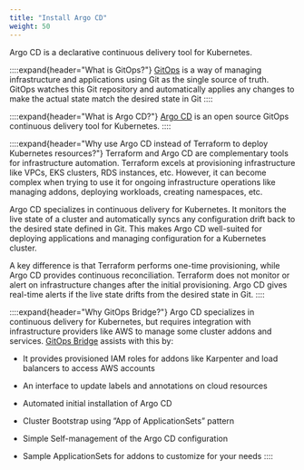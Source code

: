```yaml
---
title: "Install Argo CD"
weight: 50
---
```


Argo CD is a declarative continuous delivery tool for Kubernetes.

::::expand{header="What is GitOps?"}
[GitOps](https://www.cncf.io/blog/2021/09/28/gitops-101-whats-it-all-about/) is a way of managing infrastructure and applications using Git as the single source of truth. GitOps watches this Git repository and automatically applies any changes to make the actual state match the desired state in Git
::::

::::expand{header="What is Argo CD?"}
[Argo CD](https://argo-cd.readthedocs.io/en/stable/) is an open source GitOps continuous delivery tool for Kubernetes.
::::

::::expand{header="Why use Argo CD instead of Terraform to deploy Kubernetes resources?"}
Terraform and Argo CD are complementary tools for infrastructure automation. Terraform excels at provisioning infrastructure like VPCs, EKS clusters, RDS instances, etc. However, it can become complex when trying to use it for ongoing infrastructure operations like managing addons, deploying workloads, creating namespaces, etc.

Argo CD specializes in continuous delivery for Kubernetes. It monitors the live state of a cluster and automatically syncs any configuration drift back to the desired state defined in Git. This makes Argo CD well-suited for deploying applications and managing configuration for a Kubernetes cluster.

A key difference is that Terraform performs one-time provisioning, while Argo CD provides continuous reconciliation. Terraform does not monitor or alert on infrastructure changes after the initial provisioning. Argo CD gives real-time alerts if the live state drifts from the desired state in Git.
::::

::::expand{header="Why GitOps Bridge?"}
Argo CD specializes in continuous delivery for Kubernetes, but requires integration with infrastructure providers like AWS to manage some cluster addons and services. [GitOps Bridge](https://github.com/gitops-bridge-dev/gitops-bridge) assists with this by:

- It provides provisioned IAM roles for addons like Karpenter and load balancers to access AWS accounts

- An interface to update labels and annotations on cloud resources

- Automated initial installation of Argo CD

- Cluster Bootstrap using ”App of ApplicationSets” pattern

- Simple Self-management of the Argo CD configuration

- Sample ApplicationSets for addons to customize for your needs
  ::::
